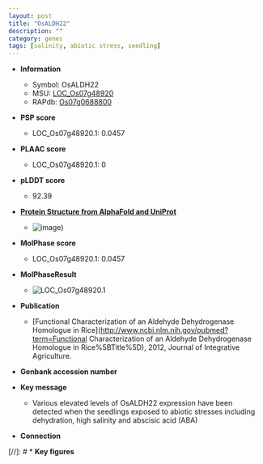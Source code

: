 ```yaml
---
layout: post
title: "OsALDH22"
description: ""
category: genes
tags: [salinity, abiotic stress, seedling]
---
```


* **Information**  
    + Symbol: OsALDH22  
    + MSU: [LOC_Os07g48920](http://rice.plantbiology.msu.edu/cgi-bin/ORF_infopage.cgi?orf=LOC_Os07g48920)  
    + RAPdb: [Os07g0688800](http://rapdb.dna.affrc.go.jp/viewer/gbrowse_details/irgsp1?name=Os07g0688800)  

* **PSP score**  
    + LOC_Os07g48920.1: 0.0457 

* **PLAAC score**  
    + LOC_Os07g48920.1: 0 

* **pLDDT score**
    + 92.39

* **[Protein Structure from AlphaFold and UniProt](https://www.uniprot.org/uniprotkb/Q8H5F0/entry#structure)**
    + ![image](https://ricepsp.github.io/images/Q8/AF-Q8H5F0-F1.png))

* **MolPhase score**
    + LOC_Os07g48920.1: 0.0457

* **MolPhaseResult**
    + ![LOC_Os07g48920.1](https://ricepsp.github.io/pictures/LOC_Os07g/LOC_Os07g48920.1.png)

* **Publication**  
    + [Functional Characterization of an Aldehyde Dehydrogenase Homologue in Rice](http://www.ncbi.nlm.nih.gov/pubmed?term=Functional Characterization of an Aldehyde Dehydrogenase Homologue in Rice%5BTitle%5D), 2012, Journal of Integrative Agriculture.

* **Genbank accession number**  

* **Key message**  
    + Various elevated levels of OsALDH22 expression have been detected when the seedlings exposed to abiotic stresses including dehydration, high salinity and abscisic acid (ABA)

* **Connection**  

[//]: # * **Key figures**  


